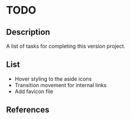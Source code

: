 # TODO

## Description

A list of tasks for completing this version project.

## List

- Hover styling to the aside icons
- Transition movement for internal links
- Add favicon file

## References
